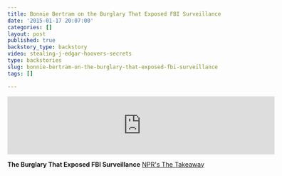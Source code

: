 ```yaml
---
title: Bonnie Bertram on the Burglary That Exposed FBI Surveillance
date: '2015-01-17 20:07:00'
categories: []
layout: post
published: true
backstory_type: backstory
video: stealing-j-edgar-hoovers-secrets
type: backstories
slug: bonnie-bertram-on-the-burglary-that-exposed-fbi-surveillance
tags: []

---
```

<iframe width="600" height="130" frameborder="0" scrolling="no" src="https://www.wnyc.org/widgets/ondemand_player/takeaway/#file=%2Faudio%2Fxspf%2F340207%2F"></iframe>

**The Burglary That Exposed FBI Surveillance**
[NPR's The Takeaway](http://www.thetakeaway.org/story/burglary-exposed-fbi-surveillance/)

